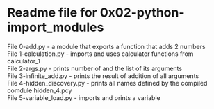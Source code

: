 # Readme file for 0x02-python-import_modules

File 0-add.py - a module that exports a function that adds 2 numbers  
File 1-calculation.py - imports and uses calculator functions from calculator_1  
File 2-args.py - prints number of and the list of its arguments  
File 3-infinite_add.py - prints the result of addition of all arguments  
File 4-hidden_discovery.py - prints all names defined by the compiled comdule hidden_4.pcy  
File 5-variable_load.py - imports and prints a variable
